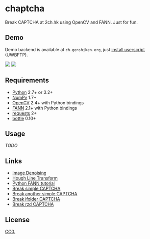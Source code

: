 # chaptcha

Break CAPTCHA at 2ch.hk using OpenCV and FANN. Just for fun.

## Demo

Demo backend is available at `ch.genshiken.org`, just [install userscript](https://raw.githubusercontent.com/Kagami/chaptcha/master/chaptcha.user.js) (UWBFTP).

![](https://raw.githubusercontent.com/Kagami/chaptcha/assets/vis.png)
![](https://raw.githubusercontent.com/Kagami/chaptcha/assets/cap.gif)

## Requirements

* [Python](https://www.python.org/) 2.7+ or 3.2+
* [NumPy](http://www.numpy.org/) 1.7+
* [OpenCV](http://opencv.org/) 2.4+ with Python bindings
* [FANN](http://leenissen.dk/fann/wp/) 2.1+ with Python bindings
* [requests](http://python-requests.org/) 2+
* [bottle](http://bottlepy.org/) 0.10+

## Usage

*TODO*

## Links

* [Image Denoising](http://docs.opencv.org/3.1.0/d5/d69/tutorial_py_non_local_means.html)
* [Hough Line Transform](http://docs.opencv.org/3.1.0/d6/d10/tutorial_py_houghlines.html)
* [Python FANN tutorial](http://jansipke.nl/using-fann-with-python/)
* [Break simple CAPTCHA](https://habrahabr.ru/post/63854/)
* [Break another simple CAPTCHA](http://cybern.ru/raspoznavanie-kapchi-captcha.html)
* [Break ifolder CAPTCHA](https://geektimes.ru/post/67194/)
* [Break rzd CAPTCHA](https://toster.ru/q/216509)

## License

[CC0.](COPYING)
